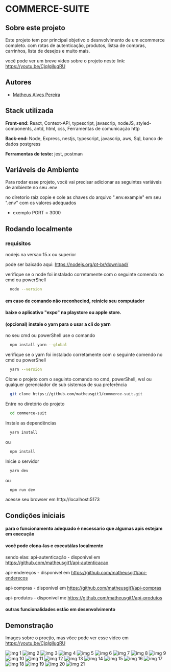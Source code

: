 
# COMMERCE-SUITE

## Sobre este projeto

Este projeto tem por principal objetivo o desnvolvimento de um ecommerce completo. com rotas de autenticação, produtos, listsa de compras, carrinhos, lista de desejos e muito mais.

você pode ver um breve video sobre o projeto neste link: https://youtu.be/CjqIgilugRU




## Autores

- [Matheus Alves Pereira](https://www.linkedin.com/in/matheus-alves-pereira-4b3781222/)

## Stack utilizada

**Front-end:**
React,
Context-API,
typescript,
javascrip,
nodeJS,
styled-components,
antd,
html,
css,
Ferramentas de comunicação http

**Back-end:**
Node,
Express,
nestjs,
typescript,
javascrip,
aws,
Sql,
banco de dados postgress

**Ferramentas de teste:**
jest, postman




## Variáveis de Ambiente

Para rodar esse projeto, você vai precisar adicionar as seguintes variáveis de ambiente no seu .env

no diretorio raíz copie e cole as chaves do arquivo ".env.example" em seu ".env" com os valores adequados

- exemplo
PORT = 3000



## Rodando localmente

### requisitos

nodejs na versao 15.x ou superior

pode ser baixado aqui: https://nodejs.org/pt-br/download/

verifique se o node foi instalado corretamente com o seguinte comendo no cmd ou powerShell

```bash
  node --version
```
#### em caso de comando não reconheciod, reinicie seu computador

#### baixe o aplicativo "expo" na playstore ou apple store.


####  (opcional) instale o yarn para o usar a cli do yarn
no seu cmd ou powerShell use o comando


```bash
  npm install yarn --global
```
verifique se o yarn foi instalado corretamente com o seguinte comendo no cmd ou powerShell

```bash
  yarn --version
```

Clone o projeto com o  seguinto comando no cmd, powerShell, wsl ou qualquer gerenciador
de sub sistemas de sua preferência


```bash
  git clone https://github.com/matheusgit1/commerce-suit.git
```

Entre no diretório do projeto

```bash
  cd commerce-suit
```

Instale as dependências

```bash
  yarn install
```

ou

```bash
  npm install
```

Inicie o servidor

```bash
  yarn dev
```
ou

```bash
  npm run dev
```

acesse seu browser em http://localhost:5173

## Condições iniciais

#### para o funcionamento adequado é necessario que algumas apis estejam em execução
#### você pode clona-las e executálas localmente

sendo elas:
api-autenticação - disponivel em https://github.com/matheusgit1/api-autenticacao

api-endereços - disponivel em https://github.com/matheusgit1/api-enderecos

api-compras - disponivel em https://github.com/matheusgit1/api-compras

api-produtos - disponivel me https://github.com/matheusgit1/api-produtos

#### outras funcionalidades estão em desenvolvimento


## Demonstração

Images sobre o proejto, mas vôce pode ver esse video em https://youtu.be/CjqIgilugRU


![img 1](https://github.com/matheusgit1/commerce-suit/blob/master/photos/1-adress.PNG)
![img 2](https://github.com/matheusgit1/commerce-suit/blob/master/photos/1-home.PNG)
![img 3](https://github.com/matheusgit1/commerce-suit/blob/master/photos/10-checkout.PNG)
![img 4](https://github.com/matheusgit1/commerce-suit/blob/master/photos/11-checkout.PNG)
![img 5](https://github.com/matheusgit1/commerce-suit/blob/master/photos/12-checkout.PNG)
![img 6](https://github.com/matheusgit1/commerce-suit/blob/master/photos/13-checkout.PNG)
![img 7](https://github.com/matheusgit1/commerce-suit/blob/master/photos/14-checkout.PNG)
![img 8](https://github.com/matheusgit1/commerce-suit/blob/master/photos/14-profile.PNG)
![img 9](https://github.com/matheusgit1/commerce-suit/blob/master/photos/15-profile.PNG)
![img 10](https://github.com/matheusgit1/commerce-suit/blob/master/photos/2-adress.PNG)
![img 11](https://github.com/matheusgit1/commerce-suit/blob/master/photos/2-home.PNG)
![img 12](https://github.com/matheusgit1/commerce-suit/blob/master/photos/3-adress.PNG)
![img 13](https://github.com/matheusgit1/commerce-suit/blob/master/photos/3-cart.PNG)
![img 14](https://github.com/matheusgit1/commerce-suit/blob/master/photos/3-home.PNG)
![img 15](https://github.com/matheusgit1/commerce-suit/blob/master/photos/4-cart.PNG)
![img 16](https://github.com/matheusgit1/commerce-suit/blob/master/photos/4-home.PNG)
![img 17](https://github.com/matheusgit1/commerce-suit/blob/master/photos/5-cart.PNG)
![img 18](https://github.com/matheusgit1/commerce-suit/blob/master/photos/6-cart.PNG)
![img 19](https://github.com/matheusgit1/commerce-suit/blob/master/photos/7-cart.PNG)
![img 20](https://github.com/matheusgit1/commerce-suit/blob/master/photos/8-wish.PNG)
![img 21](https://github.com/matheusgit1/commerce-suit/blob/master/photos/9-cart.PNG)
